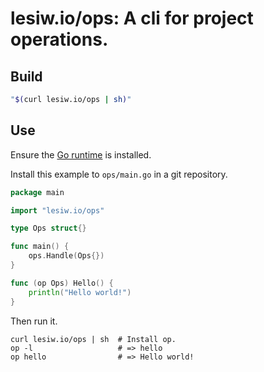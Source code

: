 # lesiw.io/ops: A cli for project operations.

## Build

``` sh
"$(curl lesiw.io/ops | sh)"
```

## Use

Ensure the [Go runtime][go] is installed.

Install this example to `ops/main.go` in a git repository.

``` go
package main

import "lesiw.io/ops"

type Ops struct{}

func main() {
    ops.Handle(Ops{})
}

func (op Ops) Hello() {
    println("Hello world!")
}
```

Then run it.

```shell
curl lesiw.io/ops | sh  # Install op.
op -l                   # => hello
op hello                # => Hello world!
```

[go]: https://go.dev/doc/install
